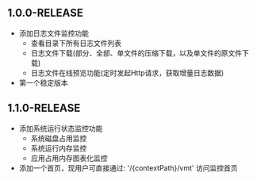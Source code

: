 ## 1.0.0-RELEASE
* 添加日志文件监控功能
    * 查看目录下所有日志文件列表
    * 日志文件下载(部分、全部、单文件的压缩下载，以及单文件的原文件下载)
    * 日志文件在线预览功能(定时发起Http请求，获取增量日志数据)
* 第一个稳定版本

## 1.1.0-RELEASE
* 添加系统运行状态监控功能
    * 系统磁盘占用监控
    * 系统运行内存监控
    * 应用占用内存图表化监控
* 添加一个首页，现用户可直接通过: '/{contextPath}/vmt' 访问监控首页